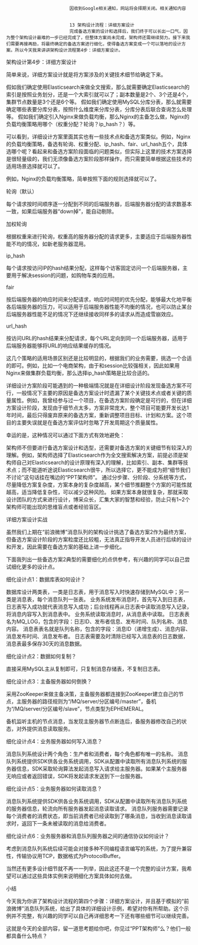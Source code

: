 
                            
                            因收到Google相关通知，网站将会择期关闭。相关通知内容
                            
                            
                            13 架构设计流程：详细方案设计
                            完成备选方案的设计和选择后，我们终于可以长出一口气，因为整个架构设计最难的一步已经完成了，但整体方案尚未完成，架构师还需继续努力。接下来我们需要再接再励，将最终确定的备选方案进行细化，使得备选方案变成一个可以落地的设计方案。所以今天我来讲讲架构设计流程第4步：详细方案设计。

架构设计第4步：详细方案设计

简单来说，详细方案设计就是将方案涉及的关键技术细节给确定下来。


假如我们确定使用Elasticsearch来做全文搜索，那么就需要确定Elasticsearch的索引是按照业务划分，还是一个大索引就可以了；副本数量是2个、3个还是4个，集群节点数量是3个还是6个等。
假如我们确定使用MySQL分库分表，那么就需要确定哪些表要分库分表，按照什么维度来分库分表，分库分表后联合查询怎么处理等。
假如我们确定引入Nginx来做负载均衡，那么Nginx的主备怎么做，Nginx的负载均衡策略用哪个（权重分配？轮询？ip_hash？）等。


可以看到，详细设计方案里面其实也有一些技术点和备选方案类似。例如，Nginx的负载均衡策略，备选有轮询、权重分配、ip_hash、fair、url_hash五个，具体选哪个呢？看起来和备选方案阶段面临的问题类似，但实际上这里的技术方案选择是很轻量级的，我们无须像备选方案阶段那样操作，而只需要简单根据这些技术的适用场景选择就可以了。

例如，Nginx的负载均衡策略，简单按照下面的规则选择就可以了。


轮询（默认）


每个请求按时间顺序逐一分配到不同的后端服务器，后端服务器分配的请求数基本一致，如果后端服务器“down掉”，能自动剔除。


加权轮询


根据权重来进行轮询，权重高的服务器分配的请求更多，主要适应于后端服务器性能不均的情况，如新老服务器混用。


ip_hash


每个请求按访问IP的hash结果分配，这样每个访客固定访问一个后端服务器，主要用于解决session的问题，如购物车类的应用。


fair


按后端服务器的响应时间来分配请求，响应时间短的优先分配，能够最大化地平衡各后端服务器的压力，可以适用于后端服务器性能不均衡的情况，也可以防止某台后端服务器性能不足的情况下还继续接收同样多的请求从而造成雪崩效应。


url_hash


按访问URL的hash结果来分配请求，每个URL定向到同一个后端服务器，适用于后端服务器能够将URL的响应结果缓存的情况。

这几个策略的适用场景区别还是比较明显的，根据我们的业务需要，挑选一个合适的即可。例如，比如一个电商架构，由于和session比较强相关，因此如果用Nginx来做集群负载均衡，那么选择ip_hash策略是比较合适的。

详细设计方案阶段可能遇到的一种极端情况就是在详细设计阶段发现备选方案不可行，一般情况下主要的原因是备选方案设计时遗漏了某个关键技术点或者关键的质量属性。例如，我曾经参与过一个项目，在备选方案阶段确定是可行的，但在详细方案设计阶段，发现由于细节点太多，方案非常庞大，整个项目可能要开发长达1年时间，最后只得废弃原来的备选方案，重新调整项目目标、计划和方案。这个项目的主要失误就是在备选方案评估时忽略了开发周期这个质量属性。

幸运的是，这种情况可以通过下面方式有效地避免：


架构师不但要进行备选方案设计和选型，还需要对备选方案的关键细节有较深入的理解。例如，架构师选择了Elasticsearch作为全文搜索解决方案，前提必须是架构师自己对Elasticsearch的设计原理有深入的理解，比如索引、副本、集群等技术点；而不能道听途说Elasticsearch很牛，所以选择它，更不能成为把“细节我们不讨论”这句话挂在嘴边的“PPT架构师”。
通过分步骤、分阶段、分系统等方式，尽量降低方案复杂度，方案本身的复杂度越高，某个细节推翻整个方案的可能性就越高，适当降低复杂性，可以减少这种风险。
如果方案本身就很复杂，那就采取设计团队的方式来进行设计，博采众长，汇集大家的智慧和经验，防止只有1~2个架构师可能出现的思维盲点或者经验盲区。


详细方案设计实战

虽然我们上期在“前浪微博”消息队列的架构设计挑选了备选方案2作为最终方案，但备选方案设计阶段的方案粒度还比较粗，无法真正指导开发人员进行后续的设计和开发，因此需要在备选方案的基础上进一步细化。

下面我列出一些备选方案2典型的需要细化的点供参考，有兴趣的同学可以自己尝试细化更多的设计点。


细化设计点1：数据库表如何设计？



数据库设计两类表，一类是日志表，用于消息写入时快速存储到MySQL中；另一类是消息表，每个消息队列一张表。
业务系统发布消息时，首先写入到日志表，日志表写入成功就代表消息写入成功；后台线程再从日志表中读取消息写入记录，将消息内容写入到消息表中。
业务系统读取消息时，从消息表中读取。
日志表表名为MQ_LOG，包含的字段：日志ID、发布者信息、发布时间、队列名称、消息内容。
消息表表名就是队列名称，包含的字段：消息ID（递增生成）、消息内容、消息发布时间、消息发布者。
日志表需要及时清除已经写入消息表的日志数据，消息表最多保存30天的消息数据。



细化设计点2：数据如何复制？


直接采用MySQL主从复制即可，只复制消息存储表，不复制日志表。


细化设计点3：主备服务器如何倒换？


采用ZooKeeper来做主备决策，主备服务器都连接到ZooKeeper建立自己的节点，主服务器的路径规则为“/MQ/server/分区编号/master”，备机为“/MQ/server/分区编号/slave”，节点类型为EPHEMERAL。

备机监听主机的节点消息，当发现主服务器节点断连后，备服务器修改自己的状态，对外提供消息读取服务。


细化设计点4：业务服务器如何写入消息？



消息队列系统设计两个角色：生产者和消费者，每个角色都有唯一的名称。
消息队列系统提供SDK供各业务系统调用，SDK从配置中读取所有消息队列系统的服务器信息，SDK采取轮询算法发起消息写入请求给主服务器。如果某个主服务器无响应或者返回错误，SDK将发起请求发送到下一台服务器。



细化设计点5：业务服务器如何读取消息？



消息队列系统提供SDK供各业务系统调用，SDK从配置中读取所有消息队列系统的服务器信息，轮流向所有服务器发起消息读取请求。
消息队列服务器需要记录每个消费者的消费状态，即当前消费者已经读取到了哪条消息，当收到消息读取请求时，返回下一条未被读取的消息给消费者。



细化设计点6：业务服务器和消息队列服务器之间的通信协议如何设计？


考虑到消息队列系统后续可能会对接多种不同编程语言编写的系统，为了提升兼容性，传输协议用TCP，数据格式为ProtocolBuffer。

当然还有更多设计细节就不再一一列举，因此这还不是一个完整的设计方案，我希望可以通过这些具体实例来说明细化方案具体如何去做。

小结

今天我为你讲了架构设计流程的第四个步骤：详细方案设计，并且基于模拟的“前浪微博”消息队列系统，给出了具体的详细设计示例，希望对你有所帮助。这个示例并不完整，有兴趣的同学可以自己再详细思考一下还有哪些细节可以继续完善。

这就是今天的全部内容，留一道思考题给你吧，你见过“PPT架构师”么？他们一般都具备什么特点？

                        
                        
                            